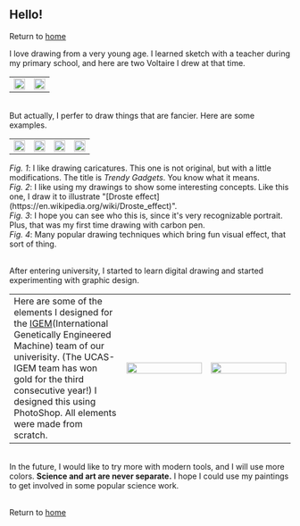 ## Hello!
Return to [home](https://yinruiliu.github.io/index.html)

I love drawing from a very young age. I learned sketch with a teacher during my primary school, and here are two Voltaire I drew at that time.

<table border="0">
  <tr>
    <td width="50%">
      <img src="https://yinruiliu.github.io/Voltaire1.jpg" width="100%"> 
    </td>
    <td width="50%">
      <img src="https://yinruiliu.github.io/Voltaire2.jpg" width="100%"> 
    </td>
  </tr>
</table>

<br/>But actually, I perfer to draw things that are fancier. Here are some examples. 

<table border="0">
  <tr>
    <td width="25%">
      <img src="https://yinruiliu.github.io/trendy_gadgets.jpg" width="100%"> 
    </td>
    <td width="25%">
      <img src="https://yinruiliu.github.io/Droste.jpg" width="100%"> 
    </td>
    <td width="25%">
      <img src="https://yinruiliu.github.io/Descartes.jpg" width="100%"> 
    </td>
    <td width="25%">
      <img src="https://yinruiliu.github.io/Zebra.jpg" width="100%"> 
    </td>
  </tr>
</table>
<i>Fig. 1</i>: I like drawing caricatures. This one is not original, but with a little modifications. The title is <i>Trendy Gadgets</i>. You know what it means.<br/>
<i>Fig. 2</i>: I like using my drawings to show some interesting concepts. Like this one, I draw it to illustrate "[Droste effect](https://en.wikipedia.org/wiki/Droste_effect)".<br/>
<i>Fig. 3</i>: I hope you can see who this is, since it's very recognizable portrait. Plus, that was my first time drawing with carbon pen.<br/>
<i>Fig. 4</i>: Many popular drawing techniques which bring fun visual effect, that sort of thing.

<br/>After entering university, I started to learn digital drawing and started experimenting with graphic design.

<table border="0">
  <tr>
    <td width="40%">
      Here are some of the elements I designed for the <a href="https://en.wikipedia.org/wiki/International_Genetically_Engineered_Machine">IGEM</a>(International Genetically Engineered Machine) team of our univerisity. (The UCAS-IGEM team has won gold for the third consecutive year!) I designed this using PhotoShop. All elements were made from scratch.
    </td>
    <td width="30%">
      <img src="https://yinruiliu.github.io/igem.png" width="100%"> 
    </td>
    <td width="30%">
      <img src="https://yinruiliu.github.io/igem2.png" width="100%"> 
    </td>
  </tr>
</table>

<br/>In the future, I would like to try more with modern tools, and I will use more colors. <b>Science and art are never separate.</b> I hope I could use my paintings to get involved in some popular science work.

<br/>Return to [home](https://yinruiliu.github.io/index.html)
